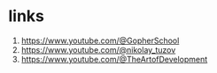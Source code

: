 # links

1. https://www.youtube.com/@GopherSchool
2. https://www.youtube.com/@nikolay_tuzov
3. https://www.youtube.com/@TheArtofDevelopment
